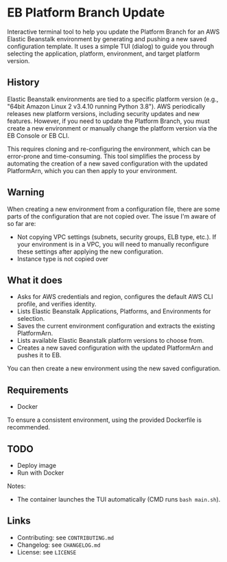 # EB Platform Branch Update

Interactive terminal tool to help you update the Platform Branch for an AWS Elastic Beanstalk environment by generating and pushing a new saved configuration template. It uses a simple TUI (dialog) to guide you through selecting the application, platform, environment, and target platform version.

## History
Elastic Beanstalk environments are tied to a specific platform version (e.g., "64bit Amazon Linux 2 v3.4.10 running Python 3.8"). AWS periodically releases new platform versions, including security updates and new features. However, if you need to update the Platform Branch, you must create a new environment or manually change the platform version via the EB Console or EB CLI.

This requires cloning and re-configuring the environment, which can be error-prone and time-consuming. This tool simplifies the process by automating the creation of a new saved configuration with the updated PlatformArn, which you can then apply to your environment.

## Warning
When creating a new environment from a configuration file, there are some parts of the configuration that are not copied over. The issue I'm aware of so far are:

- Not copying VPC settings (subnets, security groups, ELB type, etc.). If your environment is in a VPC, you will need to manually reconfigure these settings after applying the new configuration.
- Instance type is not copied over

## What it does
- Asks for AWS credentials and region, configures the default AWS CLI profile, and verifies identity.
- Lists Elastic Beanstalk Applications, Platforms, and Environments for selection.
- Saves the current environment configuration and extracts the existing PlatformArn.
- Lists available Elastic Beanstalk platform versions to choose from.
- Creates a new saved configuration with the updated PlatformArn and pushes it to EB.

You can then create a new environment using the new saved configuration.

## Requirements
- Docker

To ensure a consistent environment, using the provided Dockerfile is recommended.

## TODO

- Deploy image
- Run with Docker

Notes:
- The container launches the TUI automatically (CMD runs `bash main.sh`).

## Links
- Contributing: see `CONTRIBUTING.md`
- Changelog: see `CHANGELOG.md`
- License: see `LICENSE`

